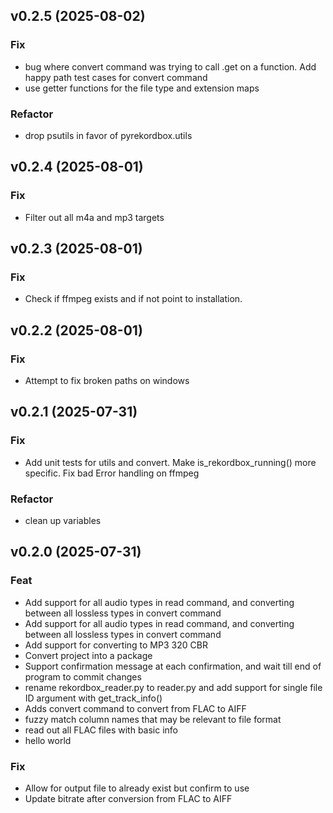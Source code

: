 ## v0.2.5 (2025-08-02)

### Fix

- bug where convert command was trying to call .get on a function. Add happy path test cases for convert command
- use getter functions for the file type and extension maps

### Refactor

- drop psutils in favor of pyrekordbox.utils

## v0.2.4 (2025-08-01)

### Fix

- Filter out all m4a and mp3 targets

## v0.2.3 (2025-08-01)

### Fix

- Check if ffmpeg exists and if not point to installation.

## v0.2.2 (2025-08-01)

### Fix

- Attempt to fix broken paths on windows

## v0.2.1 (2025-07-31)

### Fix

- Add unit tests for utils and convert. Make is_rekordbox_running() more specific. Fix bad Error handling on ffmpeg

### Refactor

- clean up variables

## v0.2.0 (2025-07-31)

### Feat

- Add support for all audio types in read command, and converting between all lossless types in convert command
- Add support for all audio types in read command, and converting between all lossless types in convert command
- Add support for converting to MP3 320 CBR
- Convert project into a package
- Support confirmation message at each confirmation, and wait till end of program to commit changes
- rename rekordbox_reader.py to reader.py and add support for single file ID argument with get_track_info()
- Adds convert command to convert from FLAC to AIFF
- fuzzy match column names that may be relevant to file format
- read out all FLAC files with basic info
- hello world

### Fix

- Allow for output file to already exist but confirm to use
- Update bitrate after conversion from FLAC to AIFF
